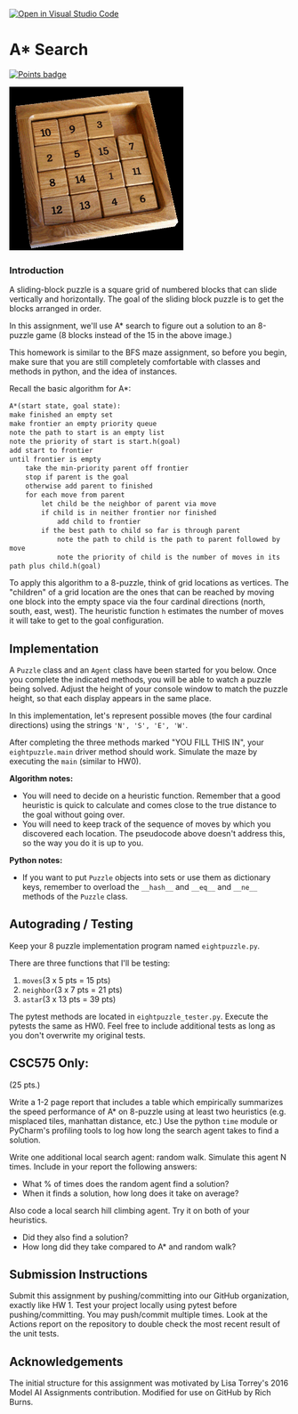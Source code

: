 [![Open in Visual Studio Code](https://classroom.github.com/assets/open-in-vscode-c66648af7eb3fe8bc4f294546bfd86ef473780cde1dea487d3c4ff354943c9ae.svg)](https://classroom.github.com/online_ide?assignment_repo_id=10275040&assignment_repo_type=AssignmentRepo)
# A* Search
[![Points badge](../../blob/badges/.github/badges/points.svg)](../../actions)


![](blocks2.png)

### Introduction

A sliding-block puzzle is a square grid of numbered blocks that can slide vertically and horizontally. The goal of the sliding block puzzle is to get the blocks arranged in order.

In this assignment, we'll use A* search to figure out a solution to an 8-puzzle game (8 blocks instead of the 15 in the above image.)

This homework is similar to the BFS maze assignment, so before you begin, make sure that you are still completely comfortable with classes and methods in python, and the idea of instances.

Recall the basic algorithm for A*:

```
A*(start state, goal state):
make finished an empty set
make frontier an empty priority queue
note the path to start is an empty list
note the priority of start is start.h(goal)
add start to frontier
until frontier is empty
    take the min-priority parent off frontier
    stop if parent is the goal
    otherwise add parent to finished
    for each move from parent
        let child be the neighbor of parent via move
        if child is in neither frontier nor finished
            add child to frontier
        if the best path to child so far is through parent
            note the path to child is the path to parent followed by move
            note the priority of child is the number of moves in its path plus child.h(goal)
```

To apply this algorithm to a 8-puzzle, think of grid locations as vertices. The "children" of a grid location are the ones that can be reached by moving one block into the empty space via the four cardinal directions (north, south, east, west). The heuristic function `h` estimates the number of moves it will take to get to the goal configuration.

## Implementation

A `Puzzle` class and an `Agent` class have been started for you below. Once you complete the indicated methods, you will be able to watch a puzzle being solved. Adjust the height of your console window to match the puzzle height, so that each display appears in the same place.

In this implementation, let's represent possible moves (the four cardinal directions) using the strings `'N', 'S', 'E', 'W'`.

After completing the three methods marked "YOU FILL THIS IN", your `eightpuzzle.main` driver method 
should work. Simulate the maze by executing the `main` (similar to HW0).

**Algorithm notes:**

- You will need to decide on a heuristic function. Remember that a good heuristic is quick to calculate and comes close to the true distance to the goal without going over.
- You will need to keep track of the sequence of moves by which you discovered each location. The pseudocode above doesn't address this, so the way you do it is up to you.

**Python notes:**

- If you want to put `Puzzle` objects into sets or use them as dictionary keys, remember to overload the `__hash__` and `__eq__` and `__ne__` methods of the `Puzzle` class.

## Autograding / Testing

Keep your 8 puzzle implementation program named `eightpuzzle.py`. 

There are three functions that I'll be testing:

1. `moves`(3 x 5 pts = 15 pts)
2. `neighbor`(3 x 7 pts = 21 pts)
3. `astar`(3 x 13 pts = 39 pts)

The pytest methods are located in `eightpuzzle_tester.py`. Execute the pytests the same as HW0. Feel free to 
include additional tests as long as you don't overwrite my original tests.

## CSC575 Only:

(25 pts.)

Write a 1-2 page report that includes a table which empirically summarizes 
the speed performance of A* on 8-puzzle using at least two heuristics (e.g. misplaced tiles, manhattan distance, etc.) 
Use the python `time` module or PyCharm's profiling tools to log how long the search agent takes to find a solution.

Write one additional local search agent: random walk. Simulate this agent N times. Include in your 
report the following answers:
* What % of times does the random agent find a solution?
* When it finds a solution, how long does it take on average?

Also code a local search hill climbing agent. Try it on both of your 
heuristics.
* Did they also find a solution?
* How long did they take compared to A* and random walk?

## Submission Instructions

Submit this assignment by pushing/committing into our GitHub organization, exactly like HW 1. 
Test your project locally 
using pytest before pushing/committing. You may push/commit multiple times. Look at the Actions report on the 
repository to double check the most recent result of the unit tests.

## Acknowledgements

The initial structure for this assignment was motivated by Lisa Torrey's 2016 Model AI Assignments contribution.
Modified for use on GitHub by Rich Burns. 

